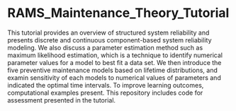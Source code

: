 # RAMS_Maintenance_Theory_Tutorial
This tutorial provides an overview of structured system reliability and presents discrete and continuous component-based system reliability modeling. We also discuss a parameter estimation method such as maximum likelihood estimation, which is a technique to identify numerical parameter values for a model to best fit a data set. We then introduce the five preventive maintenance models based on lifetime distributions, and examin sensitivity of each models to numerical values of parameters and indicated the optimal time intervals. To improve learning outcomes, computational examples present. This repository includes code for assessment presented in the tutorial.

